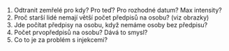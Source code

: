 1. Odtranit zemřelé pro kdy? Pro teď? Pro rozhodné datum? Max intensity?
2. Proč starší lidé nemají větší počet předpisů na osobu? (viz obrazky)
3. Jde počítat předpisy na osobu, když nemáme osoby bez předpisu?
4. Počet prvopředpisů na osobu? Dává to smysl?
5. Co to je za problém s injekcemi?
